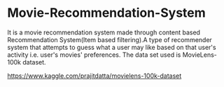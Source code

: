 # Movie-Recommendation-System
It is a movie recommendation system made through content based Recommendation System(Item based filtering).A type of recommender system that attempts to guess what a user may like based on that user's activity i.e. user's movies' preferences.
The data set used is MovieLens-100k dataset.

https://www.kaggle.com/prajitdatta/movielens-100k-dataset
